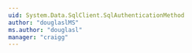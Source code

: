 ```yaml
---
uid: System.Data.SqlClient.SqlAuthenticationMethod
author: "douglaslMS"
ms.author: "douglasl"
manager: "craigg"
---
```

